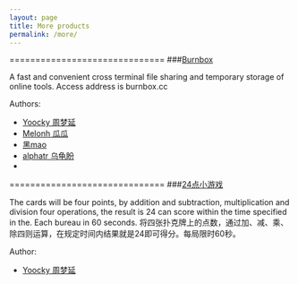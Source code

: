 ```yaml
---
layout: page
title: More products 
permalink: /more/
---
```

==============================
###[Burnbox](http://burnbox.cc)

A fast and convenient cross terminal file sharing and temporary storage of online tools.
Access address is burnbox.cc 

Authors:
* [Yoocky 周梦延](http://blog.yoocky.com)
* [Melonh 瓜瓜](http://75team.github.io/novaUI/)
* [黑mao](http://home.cnblogs.com/u/xiaoheimiaoer/)
* [alphatr 乌龟盼](https://blog.alphatr.com/)
* 
==============================
###[24点小游戏](http://www.ishanku.com/index/detail?id=10000106)

The cards will be four points, by addition and subtraction, multiplication and division four operations, the result is 24 can score within the time specified in the. Each bureau in 60 seconds.
将四张扑克牌上的点数，通过加、减、乘、除四则运算，在规定时间内结果就是24即可得分。每局限时60秒。

Author:
* [Yoocky 周梦延](http://blog.yoocky.com)
